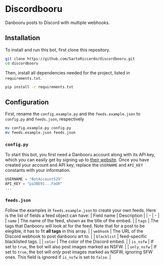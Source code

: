 # Discordbooru
Danbooru posts to Discord with multiple webhooks.

## Installation
To install and run this bot, first clone this repository.
```bash
git clone https://github.com/SartoRiccardo/discordbooru.git
cd discordbooru
```

Then, install all dependencies needed for the project, listed in `requirements.txt`.
```bash
pip install -r requirements.txt
```

## Configuration
First, rename the `config.example.py` and the `feeds.example.json` to `config.py` and `feeds.json`, respectively
```bash
mv config.example.py config.py
mv feeds.example.json feeds.json
```

### `config.py`
To start this bot, you first need a Danbooru account along with its API key, which you can easily get by signing up to [their website](https://danbooru.donmai.us/).
Once you have created your account and API key, replace the `USERNAME` and `API_KEY` constants with your information.
```python
USERNAME = "BotAccount529"
API_KEY = "pa3BE91...FaGR"
...
```

### `feeds.json`
Follow the examples in `feeds.example.json` to create your own feeds. Here is the list of fields a feed object can have:
| Field name | Description |
| - | - |
| `name` | The name of the feed, shown as the title of the embed. |
| `tags` | The tags that Danbooru will look at for the feed. Note that for a post to be elegible, it has to fit **all tags** in this array. |
| `webhook` | The URL of the Discord webhook to post danbooru art to. |
| `blacklist` | feed-specific blacklisted tags. |
| `color` | The color of the Discord embed. |
| `is_nsfw` | If set to `true`, the bot will also post images marked as NSFW. |
| `only_nsfw` | If set to `true`, the bot will *only* post images marked as NSFW, ignoring SFW ones. This field is ignored if `is_nsfw` is set to `false`. |

